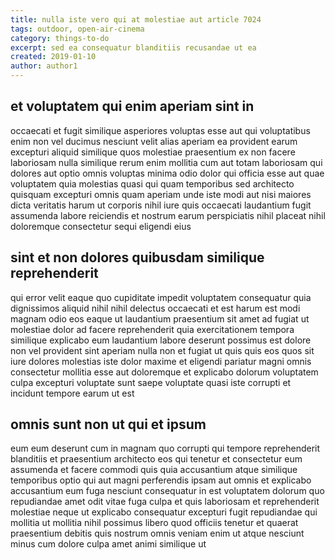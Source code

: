 ```yaml
---
title: nulla iste vero qui at molestiae aut article 7024
tags: outdoor, open-air-cinema
category: things-to-do
excerpt: sed ea consequatur blanditiis recusandae ut ea
created: 2019-01-10
author: author1
---
```


## et voluptatem qui enim aperiam sint in

occaecati et fugit similique asperiores voluptas esse aut qui voluptatibus enim non vel ducimus nesciunt velit alias aperiam ea provident earum excepturi aliquid similique quos molestiae praesentium ex non facere laboriosam nulla similique rerum enim mollitia cum aut totam laboriosam qui dolores aut optio omnis voluptas minima odio dolor qui officia esse aut quae voluptatem quia molestias quasi qui quam temporibus sed architecto quisquam excepturi omnis quam aperiam unde iste modi aut nisi maiores dicta veritatis harum ut corporis nihil iure quis occaecati laudantium fugit assumenda labore reiciendis et nostrum earum perspiciatis nihil placeat nihil doloremque consectetur sequi eligendi eius

## sint et non dolores quibusdam similique reprehenderit

qui error velit eaque quo cupiditate impedit voluptatem consequatur quia dignissimos aliquid nihil nihil delectus occaecati et est harum est modi magnam odio eos eaque ut laudantium praesentium sit amet ad fugiat ut molestiae dolor ad facere reprehenderit quia exercitationem tempora similique explicabo eum laudantium labore deserunt possimus est dolore non vel provident sint aperiam nulla non et fugiat ut quis quis eos quos sit iure dolores molestias iste dolor maxime et eligendi pariatur magni omnis consectetur mollitia esse aut doloremque et explicabo dolorum voluptatem culpa excepturi voluptate sunt saepe voluptate quasi iste corrupti et incidunt tempore earum ut est

## omnis sunt non ut qui et ipsum

eum eum deserunt cum in magnam quo corrupti qui tempore reprehenderit blanditiis et praesentium architecto eos qui tenetur et consectetur eum assumenda et facere commodi quis quia accusantium atque similique temporibus optio qui aut magni perferendis ipsam aut omnis et explicabo accusantium eum fuga nesciunt consequatur in est voluptatem dolorum quo repudiandae amet odit vitae fuga culpa et quis laboriosam et reprehenderit molestiae neque ut explicabo consequatur excepturi fugit repudiandae qui mollitia ut mollitia nihil possimus libero quod officiis tenetur et quaerat praesentium debitis quis nostrum omnis veniam enim ut atque nesciunt minus cum dolore culpa amet animi similique ut
